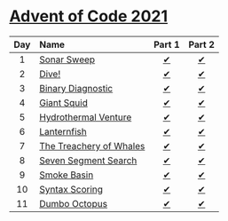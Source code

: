 [Advent of Code 2021](https://adventofcode.com/2021)
====================================================

|Day  |Name                             |Part 1                         |Part 2                         |
|:---:|:--------------------------------|:-----------------------------:|:-----------------------------:|
|1    |[Sonar Sweep][Day1]              |[&#10004;](./Day1/part1.dart)  |[&#10004;](./Day1/part2.dart)  |
|2    |[Dive!][Day2]                    |[&#10004;](./Day2/part1.dart)  |[&#10004;](./Day2/part2.dart)  |
|3    |[Binary Diagnostic][Day3]        |[&#10004;](./Day3/part1.dart)  |[&#10004;](./Day3/part2.dart)  |
|4    |[Giant Squid][Day4]              |[&#10004;](./Day4/part1.dart)  |[&#10004;](./Day4/part2.dart)  |
|5    |[Hydrothermal Venture][Day5]     |[&#10004;](./Day5/part1.dart)  |[&#10004;](./Day5/part2.dart)  |
|6    |[Lanternfish][Day6]              |[&#10004;](./Day6/part1.dart)  |[&#10004;](./Day6/part2.dart)  |
|7    |[The Treachery of Whales][Day7]  |[&#10004;](./Day7/part1.dart)  |[&#10004;](./Day7/part2.dart)  |
|8    |[Seven Segment Search][Day8]     |[&#10004;](./Day8/part1.dart)  |[&#10004;](./Day8/part2.dart)  |
|9    |[Smoke Basin][Day9]              |[&#10004;](./Day9/part1.dart)  |[&#10004;](./Day9/part2.dart)  |
|10   |[Syntax Scoring][Day10]          |[&#10004;](./Day10/part1.dart) |[&#10004;](./Day10/part2.dart) |
|11   |[Dumbo Octopus][Day11]           |[&#10004;](./Day11/part1.dart) |[&#10004;](./Day11/part2.dart) |

[Day1]: https://adventofcode.com/2021/day/1
[Day2]: https://adventofcode.com/2021/day/2
[Day3]: https://adventofcode.com/2021/day/3
[Day4]: https://adventofcode.com/2021/day/4
[Day5]: https://adventofcode.com/2021/day/5
[Day6]: https://adventofcode.com/2021/day/6
[Day7]: https://adventofcode.com/2021/day/7
[Day8]: https://adventofcode.com/2021/day/8
[Day9]: https://adventofcode.com/2021/day/9
[Day10]: https://adventofcode.com/2021/day/10
[Day11]: https://adventofcode.com/2021/day/11
